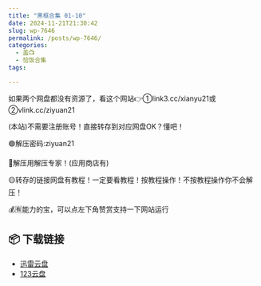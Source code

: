 ```yaml
---
title: "黑框合集 01-10"
date: 2024-11-21T21:30:42
slug: wp-7646
permalink: /posts/wp-7646/
categories:
  - 盖📺
  - 恰饭合集
tags:

---
```


如果两个网盘都没有资源了，看这个网站👉①link3.cc/xianyu21或②vlink.cc/ziyuan21

(本站)不需要注册账号！直接转存到对应网盘OK？懂吧！

🟢解压密码:ziyuan21

🔵解压用解压专家！(应用商店有)

🟡转存的链接网盘有教程！一定要看教程！按教程操作！不按教程操作你不会解压！

💰🈶能力的宝，可以点左下角赞赏支持一下网站运行

## 📦 下载链接
- [迅雷云盘](https://blziyuan21.com/pay-download/7646?key=aea1e27658&down_id=0)
- [123云盘](https://blziyuan21.com/pay-download/7646?key=aea1e27658&down_id=1)

